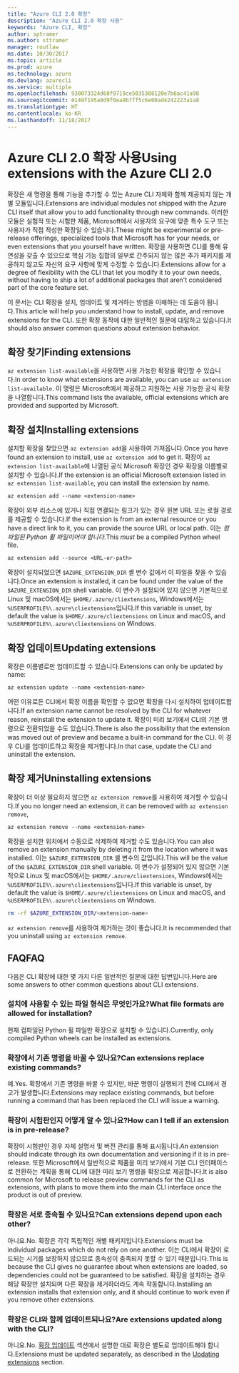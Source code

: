 ```yaml
---
title: "Azure CLI 2.0 확장"
description: "Azure CLI 2.0 확장 사용"
keywords: "Azure CLI, 확장"
author: sptramer
ms.author: sttramer
manager: routlaw
ms.date: 10/30/2017
ms.topic: article
ms.prod: azure
ms.technology: azure
ms.devlang: azurecli
ms.service: multiple
ms.openlocfilehash: 930073324d68f9719ce5035388120e7b6ac41a98
ms.sourcegitcommit: 0149f195a0d9f0ea9b7ff5c6e00ad4242223a1a8
ms.translationtype: HT
ms.contentlocale: ko-KR
ms.lasthandoff: 11/18/2017
---
```

# <a name="using-extensions-with-the-azure-cli-20"></a><span data-ttu-id="91d34-104">Azure CLI 2.0 확장 사용</span><span class="sxs-lookup"><span data-stu-id="91d34-104">Using extensions with the Azure CLI 2.0</span></span>

<span data-ttu-id="91d34-105">확장은 새 명령을 통해 기능을 추가할 수 있는 Azure CLI 자체와 함께 제공되지 않는 개별 모듈입니다.</span><span class="sxs-lookup"><span data-stu-id="91d34-105">Extensions are individual modules not shipped with the Azure CLI itself that allow you to add functionality through new commands.</span></span> <span data-ttu-id="91d34-106">이러한 모듈은 실험적 또는 시험판 제품, Microsoft에서 사용자의 요구에 맞춘 특수 도구 또는 사용자가 직접 작성한 확장일 수 있습니다.</span><span class="sxs-lookup"><span data-stu-id="91d34-106">These might be experimental or pre-release offerings, specialized tools that Microsoft has for your needs, or even extensions that you yourself have written.</span></span> <span data-ttu-id="91d34-107">확장을 사용하면 CLI를 통해 유연성을 갖출 수 있으므로 핵심 기능 집합의 일부로 간주되지 않는 많은 추가 패키지를 제공하지 않고도 자신의 요구 사항에 맞게 수정할 수 있습니다.</span><span class="sxs-lookup"><span data-stu-id="91d34-107">Extensions allow for a degree of flexibility with the CLI that let you modify it to your own needs, without having to ship a lot of additional packages that aren't considered part of the core feature set.</span></span>

<span data-ttu-id="91d34-108">이 문서는 CLI 확장을 설치, 업데이트 및 제거하는 방법을 이해하는 데 도움이 됩니다.</span><span class="sxs-lookup"><span data-stu-id="91d34-108">This article will help you understand how to install, update, and remove extensions for the CLI.</span></span> <span data-ttu-id="91d34-109">또한 확장 동작에 대한 일반적인 질문에 대답하고 있습니다.</span><span class="sxs-lookup"><span data-stu-id="91d34-109">It should also answer common questions about extension behavior.</span></span>

## <a name="finding-extensions"></a><span data-ttu-id="91d34-110">확장 찾기</span><span class="sxs-lookup"><span data-stu-id="91d34-110">Finding extensions</span></span>

<span data-ttu-id="91d34-111">`az extension list-available`을 사용하면 사용 가능한 확장을 확인할 수 있습니다.</span><span class="sxs-lookup"><span data-stu-id="91d34-111">In order to know what extensions are available, you can use `az extension list-available`.</span></span> <span data-ttu-id="91d34-112">이 명령은 Microsoft에서 제공하고 지원하는 사용 가능한 공식 확장을 나열합니다.</span><span class="sxs-lookup"><span data-stu-id="91d34-112">This command lists the available, official extensions which are provided and supported by Microsoft.</span></span>

## <a name="installing-extensions"></a><span data-ttu-id="91d34-113">확장 설치</span><span class="sxs-lookup"><span data-stu-id="91d34-113">Installing extensions</span></span>

<span data-ttu-id="91d34-114">설치할 확장을 찾았으면 `az extension add`을 사용하여 가져옵니다.</span><span class="sxs-lookup"><span data-stu-id="91d34-114">Once you have found an extension to install, use `az extension add` to get it.</span></span> <span data-ttu-id="91d34-115">확장이 `az extension list-available`에 나열된 공식 Microsoft 확장인 경우 확장을 이름별로 설치할 수 있습니다.</span><span class="sxs-lookup"><span data-stu-id="91d34-115">If the extension is an official Microsoft extension listed in `az extension list-available`, you can install the extension by name.</span></span>

```azurecli
az extension add --name <extension-name>
```

<span data-ttu-id="91d34-116">확장이 외부 리소스에 있거나 직접 연결되는 링크가 있는 경우 원본 URL 또는 로컬 경로를 제공할 수 있습니다.</span><span class="sxs-lookup"><span data-stu-id="91d34-116">If the extension is from an external resource or you have a direct link to it, you can provide the source URL or local path.</span></span> <span data-ttu-id="91d34-117">이는 _컴파일된 Python 휠 파일이어야 합니다_.</span><span class="sxs-lookup"><span data-stu-id="91d34-117">This _must_ be a compiled Python wheel file.</span></span>

```azurecli
az extension add --source <URL-or-path>
```

<span data-ttu-id="91d34-118">확장이 설치되었으면 `$AZURE_EXTENSION_DIR` 셸 변수 값에서 이 파일을 찾을 수 있습니다.</span><span class="sxs-lookup"><span data-stu-id="91d34-118">Once an extension is installed, it can be found under the value of the `$AZURE_EXTENSION_DIR` shell variable.</span></span> <span data-ttu-id="91d34-119">이 변수가 설정되어 있지 않으면 기본적으로 Linux 및 macOS에서는 `$HOME/.azure/cliextensions`, Windows에서는 `%USERPROFILE%\.azure\cliextensions`입니다.</span><span class="sxs-lookup"><span data-stu-id="91d34-119">If this variable is unset, by default the value is `$HOME/.azure/cliextensions` on Linux and macOS, and `%USERPROFILE%\.azure\cliextensions` on Windows.</span></span>

## <a name="updating-extensions"></a><span data-ttu-id="91d34-120">확장 업데이트</span><span class="sxs-lookup"><span data-stu-id="91d34-120">Updating extensions</span></span>

<span data-ttu-id="91d34-121">확장은 이름별로만 업데이트할 수 있습니다.</span><span class="sxs-lookup"><span data-stu-id="91d34-121">Extensions can only be updated by name:</span></span>

```azurecli
az extension update --name <extension-name>
```

<span data-ttu-id="91d34-122">어떤 이유로든 CLI에서 확장 이름을 확인할 수 없으면 확장을 다시 설치하여 업데이트합니다.</span><span class="sxs-lookup"><span data-stu-id="91d34-122">If an extension name cannot be resolved by the CLI for whatever reason, reinstall the extension to update it.</span></span> <span data-ttu-id="91d34-123">확장이 미리 보기에서 CLI의 기본 명령으로 전환되었을 수도 있습니다.</span><span class="sxs-lookup"><span data-stu-id="91d34-123">There is also the possibility that the extension was moved out of preview and became a built-in command for the CLI.</span></span> <span data-ttu-id="91d34-124">이 경우 CLI를 업데이트하고 확장을 제거합니다.</span><span class="sxs-lookup"><span data-stu-id="91d34-124">In that case, update the CLI and uninstall the extension.</span></span>

## <a name="uninstalling-extensions"></a><span data-ttu-id="91d34-125">확장 제거</span><span class="sxs-lookup"><span data-stu-id="91d34-125">Uninstalling extensions</span></span>

<span data-ttu-id="91d34-126">확장이 더 이상 필요하지 않으면 `az extension remove`를 사용하여 제거할 수 있습니다.</span><span class="sxs-lookup"><span data-stu-id="91d34-126">If you no longer need an extension, it can be removed with `az extension remove`,</span></span>

```azurecli
az extension remove --name <extension-name>
```

<span data-ttu-id="91d34-127">확장을 설치한 위치에서 수동으로 삭제하여 제거할 수도 있습니다.</span><span class="sxs-lookup"><span data-stu-id="91d34-127">You can also remove an extension manually by deleting it from the location where it was installed.</span></span> <span data-ttu-id="91d34-128">이는 `$AZURE_EXTENSION_DIR` 셸 변수의 값입니다.</span><span class="sxs-lookup"><span data-stu-id="91d34-128">This will be the value of the `$AZURE_EXTENSION_DIR` shell variable.</span></span> <span data-ttu-id="91d34-129">이 변수가 설정되어 있지 않으면 기본적으로 Linux 및 macOS에서는 `$HOME/.azure/cliextensions`, Windows에서는 `%USERPROFILE%\.azure\cliextensions`입니다.</span><span class="sxs-lookup"><span data-stu-id="91d34-129">If this variable is unset, by default the value is `$HOME/.azure/cliextensions` on Linux and macOS, and `%USERPROFILE%\.azure\cliextensions` on Windows.</span></span>

```bash
rm -rf $AZURE_EXTENSION_DIR/<extension-name>
```

<span data-ttu-id="91d34-130">`az extension remove`를 사용하여 제거하는 것이 좋습니다.</span><span class="sxs-lookup"><span data-stu-id="91d34-130">It is recommended that you uninstall using `az extension remove`.</span></span>

## <a name="faq"></a><span data-ttu-id="91d34-131">FAQ</span><span class="sxs-lookup"><span data-stu-id="91d34-131">FAQ</span></span>

<span data-ttu-id="91d34-132">다음은 CLI 확장에 대한 몇 가지 다른 일반적인 질문에 대한 답변입니다.</span><span class="sxs-lookup"><span data-stu-id="91d34-132">Here are some answers to other common questions about CLI extensions.</span></span>

### <a name="what-file-formats-are-allowed-for-installation"></a><span data-ttu-id="91d34-133">설치에 사용할 수 있는 파일 형식은 무엇인가요?</span><span class="sxs-lookup"><span data-stu-id="91d34-133">What file formats are allowed for installation?</span></span>

<span data-ttu-id="91d34-134">현재 컴파일된 Python 휠 파일만 확장으로 설치할 수 있습니다.</span><span class="sxs-lookup"><span data-stu-id="91d34-134">Currently, only compiled Python wheels can be installed as extensions.</span></span>

### <a name="can-extensions-replace-existing-commands"></a><span data-ttu-id="91d34-135">확장에서 기존 명령을 바꿀 수 있나요?</span><span class="sxs-lookup"><span data-stu-id="91d34-135">Can extensions replace existing commands?</span></span>

<span data-ttu-id="91d34-136">예.</span><span class="sxs-lookup"><span data-stu-id="91d34-136">Yes.</span></span> <span data-ttu-id="91d34-137">확장에서 기존 명령을 바꿀 수 있지만, 바꾼 명령이 실행되기 전에 CLI에서 경고가 발생합니다.</span><span class="sxs-lookup"><span data-stu-id="91d34-137">Extensions may replace existing commands, but before running a command that has been replaced the CLI will issue a warning.</span></span>

### <a name="how-can-i-tell-if-an-extension-is-in-pre-release"></a><span data-ttu-id="91d34-138">확장이 시험판인지 어떻게 알 수 있나요?</span><span class="sxs-lookup"><span data-stu-id="91d34-138">How can I tell if an extension is in pre-release?</span></span>

<span data-ttu-id="91d34-139">확장이 시험판인 경우 자체 설명서 및 버전 관리를 통해 표시됩니다.</span><span class="sxs-lookup"><span data-stu-id="91d34-139">An extension should indicate through its own documentation and versioning if it is in pre-release.</span></span> <span data-ttu-id="91d34-140">또한 Microsoft에서 일반적으로 제품을 미리 보기에서 기본 CLI 인터페이스로 전환하는 계획을 통해 CLI에 대한 미리 보기 명령을 확장으로 제공합니다.</span><span class="sxs-lookup"><span data-stu-id="91d34-140">It is also common for Microsoft to release preview commands for the CLI as extensions, with plans to move them into the main CLI interface once the product is out of preview.</span></span>

### <a name="can-extensions-depend-upon-each-other"></a><span data-ttu-id="91d34-141">확장은 서로 종속될 수 있나요?</span><span class="sxs-lookup"><span data-stu-id="91d34-141">Can extensions depend upon each other?</span></span>

<span data-ttu-id="91d34-142">아니요.</span><span class="sxs-lookup"><span data-stu-id="91d34-142">No.</span></span> <span data-ttu-id="91d34-143">확장은 각각 독립적인 개별 패키지입니다.</span><span class="sxs-lookup"><span data-stu-id="91d34-143">Extensions must be individual packages which do not rely on one another.</span></span> <span data-ttu-id="91d34-144">이는 CLI에서 확장이 로드되는 시기를 보장하지 않으므로 종속성이 충족되지 못할 수 있기 때문입니다.</span><span class="sxs-lookup"><span data-stu-id="91d34-144">This is because the CLI gives no guarantee about when extensions are loaded, so dependencies could not be guaranteed to be satisfied.</span></span> <span data-ttu-id="91d34-145">확장을 설치하는 경우 해당 확장만 설치되며 다른 확장을 제거하더라도 계속 작동합니다.</span><span class="sxs-lookup"><span data-stu-id="91d34-145">Installing an extension installs that extension only, and it should continue to work even if you remove other extensions.</span></span>

### <a name="are-extensions-updated-along-with-the-cli"></a><span data-ttu-id="91d34-146">확장은 CLI와 함께 업데이트되나요?</span><span class="sxs-lookup"><span data-stu-id="91d34-146">Are extensions updated along with the CLI?</span></span>

<span data-ttu-id="91d34-147">아니요.</span><span class="sxs-lookup"><span data-stu-id="91d34-147">No.</span></span> <span data-ttu-id="91d34-148">[확장 업데이트](#updating-extensions) 섹션에서 설명한 대로 확장은 별도로 업데이트해야 합니다.</span><span class="sxs-lookup"><span data-stu-id="91d34-148">Extensions must be updated separately, as described in the [Updating extensions](#updating-extensions) section.</span></span>
